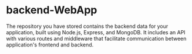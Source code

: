 # backend-WebApp
The repository you have stored contains the backend data for your application, built using Node.js, Express, and MongoDB. It includes an API with various routes and middleware that facilitate communication between  application's frontend and backend. 
